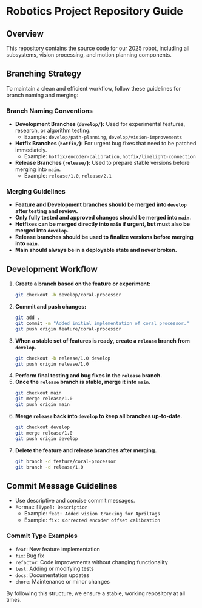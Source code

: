 # Robotics Project Repository Guide

## Overview
This repository contains the source code for our 2025 robot, including all subsystems, vision processing, and motion planning components.

## Branching Strategy

To maintain a clean and efficient workflow, follow these guidelines for branch naming and merging:

### **Branch Naming Conventions**
- **Development Branches (`develop/`):** Used for experimental features, research, or algorithm testing.
  - Example: `develop/path-planning`, `develop/vision-improvements`
- **Hotfix Branches (`hotfix/`):** For urgent bug fixes that need to be patched immediately.
  - Example: `hotfix/encoder-calibration`, `hotfix/limelight-connection`
- **Release Branches (`release/`):** Used to prepare stable versions before merging into `main`.
  - Example: `release/1.0`, `release/2.1`

### **Merging Guidelines**
- **Feature and Development branches should be merged into `develop` after testing and review.**
- **Only fully tested and approved changes should be merged into `main`.**
- **Hotfixes can be merged directly into `main` if urgent, but must also be merged into `develop`.**
- **Release branches should be used to finalize versions before merging into `main`.**
- **Main should always be in a deployable state and never broken.**

## Development Workflow
1. **Create a branch based on the feature or experiment:**
   ```sh
   git checkout -b develop/coral-processor
   ```
2. **Commit and push changes:**
   ```sh
   git add .
   git commit -m "Added initial implementation of coral processor."
   git push origin feature/coral-processor
   ```
3. **When a stable set of features is ready, create a `release` branch from `develop`.**
   ```sh
   git checkout -b release/1.0 develop
   git push origin release/1.0
   ```
4. **Perform final testing and bug fixes in the `release` branch.**
5. **Once the `release` branch is stable, merge it into `main`.**
   ```sh
   git checkout main
   git merge release/1.0
   git push origin main
   ```
6. **Merge `release` back into `develop` to keep all branches up-to-date.**
   ```sh
   git checkout develop
   git merge release/1.0
   git push origin develop
   ```
7. **Delete the feature and release branches after merging.**
   ```sh
   git branch -d feature/coral-processor
   git branch -d release/1.0
   ```

## Commit Message Guidelines
- Use descriptive and concise commit messages.
- Format: `[Type]: Description`
  - Example: `feat: Added vision tracking for AprilTags`
  - Example: `fix: Corrected encoder offset calibration`

### **Commit Type Examples**
- `feat`: New feature implementation
- `fix`: Bug fix
- `refactor`: Code improvements without changing functionality
- `test`: Adding or modifying tests
- `docs`: Documentation updates
- `chore`: Maintenance or minor changes

By following this structure, we ensure a stable, working repository at all times.